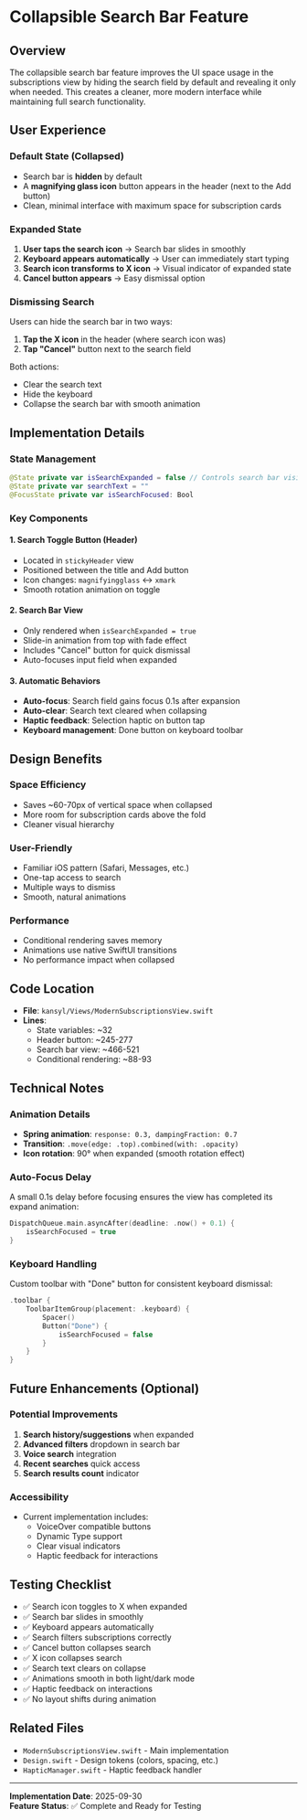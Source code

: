 # Collapsible Search Bar Feature

## Overview
The collapsible search bar feature improves the UI space usage in the subscriptions view by hiding the search field by default and revealing it only when needed. This creates a cleaner, more modern interface while maintaining full search functionality.

## User Experience

### Default State (Collapsed)
- Search bar is **hidden** by default
- A **magnifying glass icon** button appears in the header (next to the Add button)
- Clean, minimal interface with maximum space for subscription cards

### Expanded State
1. **User taps the search icon** → Search bar slides in smoothly
2. **Keyboard appears automatically** → User can immediately start typing
3. **Search icon transforms to X icon** → Visual indicator of expanded state
4. **Cancel button appears** → Easy dismissal option

### Dismissing Search
Users can hide the search bar in two ways:
1. **Tap the X icon** in the header (where search icon was)
2. **Tap "Cancel"** button next to the search field

Both actions:
- Clear the search text
- Hide the keyboard
- Collapse the search bar with smooth animation

## Implementation Details

### State Management
```swift
@State private var isSearchExpanded = false // Controls search bar visibility
@State private var searchText = ""
@FocusState private var isSearchFocused: Bool
```

### Key Components

#### 1. Search Toggle Button (Header)
- Located in `stickyHeader` view
- Positioned between the title and Add button
- Icon changes: `magnifyingglass` ↔ `xmark`
- Smooth rotation animation on toggle

#### 2. Search Bar View
- Only rendered when `isSearchExpanded = true`
- Slide-in animation from top with fade effect
- Includes "Cancel" button for quick dismissal
- Auto-focuses input field when expanded

#### 3. Automatic Behaviors
- **Auto-focus**: Search field gains focus 0.1s after expansion
- **Auto-clear**: Search text cleared when collapsing
- **Haptic feedback**: Selection haptic on button tap
- **Keyboard management**: Done button on keyboard toolbar

## Design Benefits

### Space Efficiency
- Saves ~60-70px of vertical space when collapsed
- More room for subscription cards above the fold
- Cleaner visual hierarchy

### User-Friendly
- Familiar iOS pattern (Safari, Messages, etc.)
- One-tap access to search
- Multiple ways to dismiss
- Smooth, natural animations

### Performance
- Conditional rendering saves memory
- Animations use native SwiftUI transitions
- No performance impact when collapsed

## Code Location
- **File**: `kansyl/Views/ModernSubscriptionsView.swift`
- **Lines**: 
  - State variables: ~32
  - Header button: ~245-277
  - Search bar view: ~466-521
  - Conditional rendering: ~88-93

## Technical Notes

### Animation Details
- **Spring animation**: `response: 0.3, dampingFraction: 0.7`
- **Transition**: `.move(edge: .top).combined(with: .opacity)`
- **Icon rotation**: 90° when expanded (smooth rotation effect)

### Auto-Focus Delay
A small 0.1s delay before focusing ensures the view has completed its expand animation:
```swift
DispatchQueue.main.asyncAfter(deadline: .now() + 0.1) {
    isSearchFocused = true
}
```

### Keyboard Handling
Custom toolbar with "Done" button for consistent keyboard dismissal:
```swift
.toolbar {
    ToolbarItemGroup(placement: .keyboard) {
        Spacer()
        Button("Done") {
            isSearchFocused = false
        }
    }
}
```

## Future Enhancements (Optional)

### Potential Improvements
1. **Search history/suggestions** when expanded
2. **Advanced filters** dropdown in search bar
3. **Voice search** integration
4. **Recent searches** quick access
5. **Search results count** indicator

### Accessibility
- Current implementation includes:
  - VoiceOver compatible buttons
  - Dynamic Type support
  - Clear visual indicators
  - Haptic feedback for interactions

## Testing Checklist
- ✅ Search icon toggles to X when expanded
- ✅ Search bar slides in smoothly
- ✅ Keyboard appears automatically
- ✅ Search filters subscriptions correctly
- ✅ Cancel button collapses search
- ✅ X icon collapses search
- ✅ Search text clears on collapse
- ✅ Animations smooth in both light/dark mode
- ✅ Haptic feedback on interactions
- ✅ No layout shifts during animation

## Related Files
- `ModernSubscriptionsView.swift` - Main implementation
- `Design.swift` - Design tokens (colors, spacing, etc.)
- `HapticManager.swift` - Haptic feedback handler

---

**Implementation Date**: 2025-09-30  
**Feature Status**: ✅ Complete and Ready for Testing